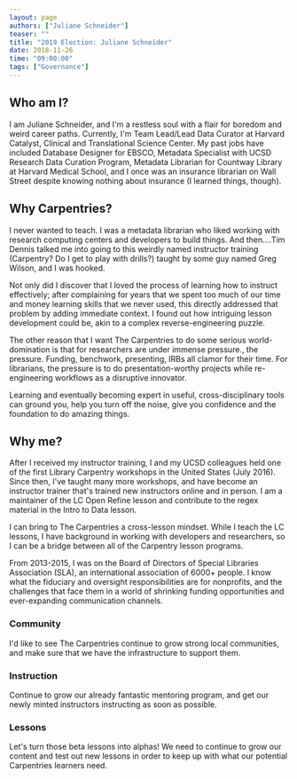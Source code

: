 ```yaml
---
layout: page
authors: ["Juliane Schneider"]
teaser: ""
title: "2019 Election: Juliane Schneider"
date: 2018-11-26
time: "09:00:00"
tags: ["Governance"]
---
```


## Who am I?

I am Juliane Schneider, and I'm a restless soul with a flair for boredom and weird career paths. Currently, I'm Team Lead/Lead Data Curator at Harvard Catalyst, Clinical and Translational Science Center. My past jobs have included Database Designer for EBSCO, Metadata Specialist with UCSD Research Data Curation Program, Metadata Librarian for Countway Library at Harvard Medical School, and I once was an insurance librarian on Wall Street despite knowing nothing about insurance (I learned things, though).

## Why Carpentries?

I never wanted to teach. I was a metadata librarian who liked working with research computing centers and developers to build things. And then....Tim Dennis talked me into going to this weirdly named instructor training (Carpentry? Do I get to play with drills?) taught by some guy named Greg Wilson, and I was hooked.

Not only did I discover that I loved the process of learning how to instruct effectively; after complaining for years that we spent too much of our time and money learning skills that we never used, this directly addressed that problem by adding immediate context. I found out how intriguing lesson development could be, akin to a complex reverse-engineering puzzle. 

The other reason that I want The Carpentries to do some serious world-domination is that for researchers are under immense pressure., the pressure. Funding, benchwork, presenting, IRBs all clamor for their time. For librarians, the pressure is to do presentation-worthy projects while re-engineering workflows as a disruptive innovator. 

Learning and eventually becoming expert in useful, cross-disciplinary tools can ground you, help you turn off the noise, give you confidence and the foundation to do amazing things.

## Why me?

After I received my instructor training, I and my UCSD colleagues held one of the first Library Carpentry workshops in the United States (July 2016). Since then, I've taught many more workshops, and have become an instructor trainer that's trained new instructors online and in person. I am a maintainer of the LC Open Refine lesson and contribute to the regex material in the Intro to Data lesson.

I can bring to The Carpentries a cross-lesson mindset. While I teach the LC lessons, I have background in working with developers and researchers, so I can be a bridge between all of the Carpentry lesson programs. 

From 2013-2015, I was on the Board of Directors of Special Libraries Association (SLA), an international association of 6000+ people. I know what the fiduciary and oversight responsibilities are for nonprofits, and the challenges that face them in a world of shrinking funding opportunities and ever-expanding communication channels. 

### Community
I'd like to see The Carpentries continue to grow strong local communities, and make sure that we have the infrastructure to support them. 

### Instruction
Continue to grow our already fantastic mentoring program, and get our newly minted instructors instructing as soon as possible.

### Lessons
Let's turn those beta lessons into alphas! We need to continue to grow our content and test out new lessons in order to keep up with what our potential Carpentries learners need.
